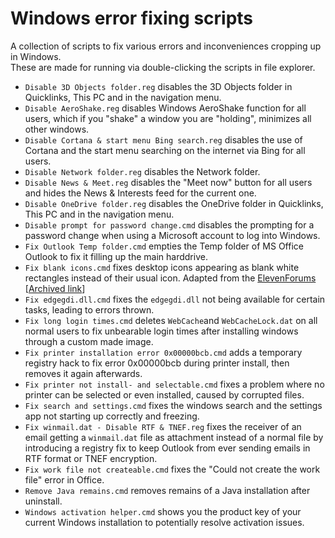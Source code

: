 # Windows error fixing scripts
A collection of scripts to fix various errors and inconveniences cropping up in Windows.\
These are made for running via double-clicking the scripts in file explorer.

* `Disable 3D Objects folder.reg` disables the 3D Objects folder in Quicklinks, This PC and in the navigation menu.
* `Disable AeroShake.reg` disables Windows AeroShake function for all users, which if you "shake" a window you are "holding", minimizes all other windows.
* `Disable Cortana & start menu Bing search.reg` disables the use of Cortana and the start menu searching on the internet via Bing for all users.
* `Disable Network folder.reg` disables the Network folder.
* `Disable News & Meet.reg` disables the "Meet now" button for all users and hides the News & Interests feed for the current one.
* `Disable OneDrive folder.reg` disables the OneDrive folder in Quicklinks, This PC and in the navigation menu.
* `Disable prompt for password change.cmd` disables the prompting for a password change when using a Microsoft account to log into Windows.
* `Fix Outlook Temp folder.cmd` empties the Temp folder of MS Office Outlook to fix it filling up the main harddrive.
* `Fix blank icons.cmd` fixes desktop icons appearing as blank white rectangles instead of their usual icon. Adapted from the [ElevenForums](https://www.elevenforum.com/t/rebuild-icon-cache-in-windows-11.2049/) [[Archived link](https://web.archive.org/web/20211017173532/https://www.elevenforum.com/t/rebuild-icon-cache-in-windows-11.2049/)]
* `Fix edgegdi.dll.cmd` fixes the `edgegdi.dll` not being available for certain tasks, leading to errors thrown.
* `Fix long login times.cmd` deletes `WebCache`and `WebCacheLock.dat` on all normal users to fix unbearable login times after installing windows through a custom made image.
* `Fix printer installation error 0x00000bcb.cmd` adds a temporary registry hack to fix error 0x00000bcb during printer install, then removes it again afterwards.
* `Fix printer not install- and selectable.cmd` fixes a problem where no printer can be selected or even installed, caused by corrupted files.
* `Fix search and settings.cmd` fixes the windows search and the settings app not starting up correctly and freezing.
* `Fix winmail.dat - Disable RTF & TNEF.reg` fixes the receiver of an email getting a `winmail.dat` file as attachment instead of a normal file by introducing a registry fix to keep Outlook from ever sending emails in RTF format or TNEF encryption.
* `Fix work file not createable.cmd` fixes the "Could not create the work file" error in Office.
* `Remove Java remains.cmd` removes remains of a Java installation after uninstall.
* `Windows activation helper.cmd` shows you the product key of your current Windows installation to potentially resolve activation issues.